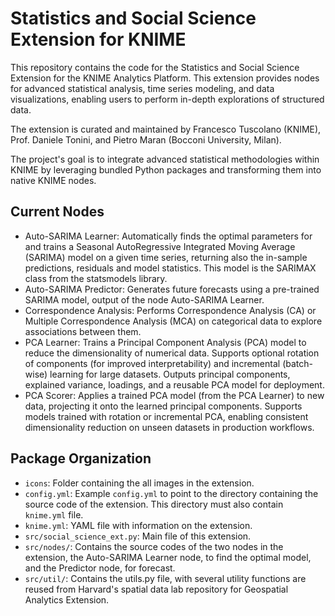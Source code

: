 # Statistics and Social Science Extension for KNIME

This repository contains the code for the Statistics and Social Science Extension for the KNIME Analytics Platform. This extension provides nodes for advanced statistical analysis, time series modeling, and data visualizations, enabling users to perform in-depth explorations of structured data.

The extension is curated and maintained by Francesco Tuscolano (KNIME), Prof. Daniele Tonini, and Pietro Maran (Bocconi University, Milan).

The project's goal is to integrate advanced statistical methodologies within KNIME by leveraging bundled Python packages and transforming them into native KNIME nodes.

## Current Nodes

* Auto-SARIMA Learner: Automatically finds the optimal parameters for and trains a Seasonal AutoRegressive Integrated Moving Average (SARIMA) model on a given time series, returning also the in-sample predictions, residuals and model statistics. This model is the SARIMAX class from the statsmodels library. 
* Auto-SARIMA Predictor: Generates future forecasts using a pre-trained SARIMA model, output of the node Auto-SARIMA Learner.
* Correspondence Analysis: Performs Correspondence Analysis (CA) or Multiple Correspondence Analysis (MCA) on categorical data to explore associations between them.
* PCA Learner: Trains a Principal Component Analysis (PCA) model to reduce the dimensionality of numerical data. Supports optional rotation of components (for improved interpretability) and incremental (batch-wise)  learning for large datasets. Outputs principal components, explained variance, loadings, and a reusable PCA model for deployment.
* PCA Scorer: Applies a trained PCA model (from the PCA Learner) to new data, projecting it onto the learned principal components. Supports models trained with rotation or incremental PCA, enabling consistent dimensionality reduction on unseen datasets in production workflows.

## Package Organization

* `icons`: Folder containing the all images in the extension.
* `config.yml`: Example `config.yml` to point to the directory containing the source code of the extension. This directory must also contain `knime.yml` file. 
* `knime.yml`: YAML file with information on the extension.
* `src/social_science_ext.py`: Main file of this extension.
* `src/nodes/`: Contains the source codes of the two nodes in the extension, the Auto-SARIMA Learner node, to find the optimal model, and the Predictor node, for forecast.
* `src/util/`: Contains the utils.py file, with several utility functions are reused from Harvard's spatial data lab repository for Geospatial Analytics Extension.

